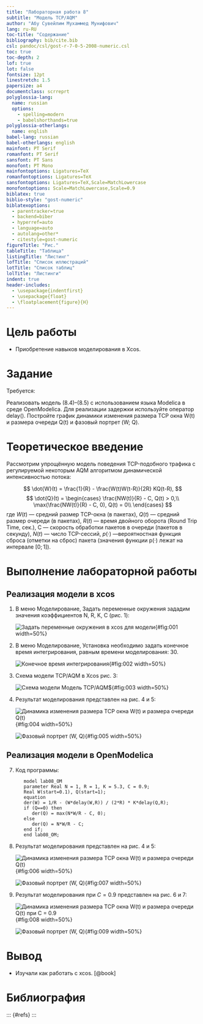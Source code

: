 ```yaml
---
title: "Лабораторная работа 8"
subtitle: "Модель TCP/AQM"
author: "Абу Сувейлим Мухаммед Мунифович"
lang: ru-RU
toc-title: "Содержание"
bibliography: bib/cite.bib
csl: pandoc/csl/gost-r-7-0-5-2008-numeric.csl
toc: true
toc-depth: 2
lof: true
lot: false
fontsize: 12pt
linestretch: 1.5
papersize: a4
documentclass: scrreprt
polyglossia-lang:
  name: russian
  options:
    - spelling=modern
    - babelshorthands=true
polyglossia-otherlangs:
  name: english
babel-lang: russian
babel-otherlangs: english
mainfont: PT Serif
romanfont: PT Serif
sansfont: PT Sans
monofont: PT Mono
mainfontoptions: Ligatures=TeX
romanfontoptions: Ligatures=TeX
sansfontoptions: Ligatures=TeX,Scale=MatchLowercase
monofontoptions: Scale=MatchLowercase,Scale=0.9
biblatex: true
biblio-style: "gost-numeric"
biblatexoptions:
  - parentracker=true
  - backend=biber
  - hyperref=auto
  - language=auto
  - autolang=other*
  - citestyle=gost-numeric
figureTitle: "Рис."
tableTitle: "Таблица"
listingTitle: "Листинг"
lofTitle: "Список иллюстраций"
lotTitle: "Список таблиц"
lolTitle: "Листинги"
indent: true
header-includes:
  - \usepackage{indentfirst}
  - \usepackage{float}
  - \floatplacement{figure}{H}
---
```



# Цель работы

- Приобретение навыков моделирования в Xcos.

# Задание

Требуется:
   
Реализовать  модель (8.4)–(8.5) с использованием языка Modelica в среде
OpenModelica. Для реализации задержки используйте оператор delay(). Постройте график динамики изменения размера TCP окна W(t) и размера очереди Q(t) и фазовый портрет (W; Q).

# Теоретическое введение

Рассмотрим упрощённую модель поведения TCP-подобного трафика с регулируемой
некоторым AQM алгоритмом динамической интенсивностью потока:

   $$
   \dot{W}(t) = \frac{1}{R} - \frac{W(t)W(t-R)}{2R} KQ(t-R), 
   $$
   $$
   \dot{Q}(t) = 
   \begin{cases}
   \frac{NW(t)}{R} - C, Q(t) > 0,\\
   \max(\frac{NW(t)}{R} - C, 0), Q(t) = 0\\
   \end{cases}
   $$ 
где $W(t)$ — средний размер TCP-окна (в пакетах), $Q(t)$ — средний размер очереди (в пакетах), $R(t)$ — время двойного оборота (Round Trip Time, сек.), C — скорость обработки пакетов в очереди (пакетов в секунду), $N(t)$ — число TCP-сессий, $p(·)$ —вероятностная функция сброса (отметки на сброс) пакета (значения функции p(·) лежат на интервале $[0; 1]$).

# Выполнение лабораторной работы

## Реализация модели в xcos

1. В меню Моделирование, Задать переменные окружения зададим значения коэффициентов N, R, K, C (рис. 1):


   ![Задать переменные окружения в xcos для модели](./images/setup_constants_01.png){#fig:001 width=50%}

2. В меню Моделирование, Установка необходимо задать конечное время интегрирования, равным времени моделирования: 30.
   
   ![Конечное время интегрирования](./images/model_xcos_01_time_parameters.png){#fig:002 width=50%}

5. Схема  модели TCP/AQM в Xcos рис. 3:

   ![Схема  модели Модель TCP/AQM$](./images/model_scheme_xcos_01.png){#fig:003 width=50%}
   
6. Результат моделирования представлен на рис. 4 и 5:

   ![Динамика изменения размера TCP окна W(t) и размера очереди Q(t)](./images/graph_model_xcos_01.png){#fig:004 width=50%}

   ![Фазовый портрет (W, Q)](./images/graph_model_xcos_02.png){#fig:005 width=50%}

## Реализация модели в OpenModelica

7. Код программы:

   ```modelica
      model lab08_OM
      parameter Real N = 1, R = 1, K = 5.3, C = 0.9;
      Real W(start=0.1), Q(start=1);
      equation
      der(W) = 1/R - (W*delay(W,R)) / (2*R) * K*delay(Q,R);
      if (Q==0) then
         der(Q) = max(N*W/R - C, 0);
      else
         der(Q) = N*W/R - C;
      end if;
      end lab08_OM;
   ```
8. Результат моделирования представлен на рис. 4 и 5:

   ![Динамика изменения размера TCP окна W(t) и размера очереди Q(t)](./images/graph_model_OM_01.png){#fig:006 width=50%}

   ![Фазовый портрет (W, Q)](./images/graph_model_OM_02.png){#fig:007 width=50%}

9. Результат моделирования при $C = 0.9$ представлен на рис. 6 и 7:

   ![Динамика изменения размера TCP окна W(t) и размера очереди Q(t) при $C = 0.9$](./images/graph_01_model_OM_02.png){#fig:008 width=50%}

   ![Фазовый портрет (W, Q)](./images/graph_02_model_OM_02.png){#fig:009 width=50%}

# Вывод

- Изучали как работать с xcos. [@book]

# Библиография

::: {#refs}
:::